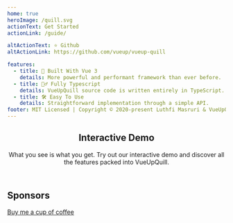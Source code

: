 ```yaml
---
home: true
heroImage: /quill.svg
actionText: Get Started
actionLink: /guide/

altActionText: ⭐ Github
altActionLink: https://github.com/vueup/vueup-quill

features:
  - title: 💚 Built With Vue 3
    details: More powerful and performant framework than ever before.
  - title: 🧙‍♂️ Fully Typescript
    details: VueUpQuill source code is written entirely in TypeScript.
  - title: 🛠️ Easy To Use
    details: Straightforward implementation through a simple API.
footer: MIT Licensed | Copyright © 2020-present Luthfi Masruri & VueUpQuill Contributors
---
```


<div class="border-t border-gray-200 block py-4">
  <header class="text-center pb-5">
    <h2 id="demo" class="font-semibold border-none mb-2">Interactive Demo</h2>
    <p class="mx-auto max-w-lg my-2">
      What you see is what you get. Try out our interactive demo and discover all the features packed into VueUpQuill.
    </p>
  </header>
  <ClientOnly>
    <DemoEditor></DemoEditor>
  </ClientOnly>
</div>

<div class="frontpage sponsors">
  <h2>Sponsors</h2>
  <a v-for="{ href, src, name } of sponsors" :href="href" target="_blank" rel="noopener" aria-label="sponsor-img">
    <img :src="$withBase(src)" :alt="name">
  </a>
  <br>
  <a href="https://paypal.me/bledex" target="_blank" rel="noopener">Buy me a cup of coffee</a>
</div>

<script setup>
import DemoEditor from '../components/demo/DemoEditor.vue'
import sponsors from './.vitepress/theme/sponsors.json'
</script>


